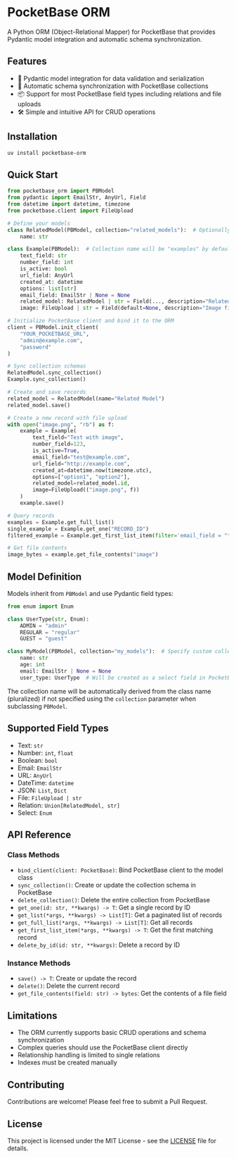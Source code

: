 # PocketBase ORM

A Python ORM (Object-Relational Mapper) for PocketBase that provides Pydantic model integration and automatic schema synchronization.

## Features

- 🚀 Pydantic model integration for data validation and serialization
- 🔄 Automatic schema synchronization with PocketBase collections
- 📦 Support for most PocketBase field types including relations and file uploads
- 🛠️ Simple and intuitive API for CRUD operations

## Installation

```bash
uv install pocketbase-orm
```

## Quick Start

```python
from pocketbase_orm import PBModel
from pydantic import EmailStr, AnyUrl, Field
from datetime import datetime, timezone
from pocketbase.client import FileUpload

# Define your models
class RelatedModel(PBModel, collection="related_models"):  # Optionally specify collection name
    name: str

class Example(PBModel):  # Collection name will be "examples" by default
    text_field: str
    number_field: int
    is_active: bool
    url_field: AnyUrl
    created_at: datetime
    options: list[str]
    email_field: EmailStr | None = None
    related_model: RelatedModel | str = Field(..., description="Related model reference")
    image: FileUpload | str = Field(default=None, description="Image file upload")

# Initialize PocketBase client and bind it to the ORM
client = PBModel.init_client(
    "YOUR_POCKETBASE_URL",
    "admin@example.com",
    "password"
)

# Sync collection schemas
RelatedModel.sync_collection()
Example.sync_collection()

# Create and save records
related_model = RelatedModel(name="Related Model")
related_model.save()

# Create a new record with file upload
with open("image.png", "rb") as f:
    example = Example(
        text_field="Test with image",
        number_field=123,
        is_active=True,
        email_field="test@example.com",
        url_field="http://example.com",
        created_at=datetime.now(timezone.utc),
        options=["option1", "option2"],
        related_model=related_model.id,
        image=FileUpload(("image.png", f))
    )
    example.save()

# Query records
examples = Example.get_full_list()
single_example = Example.get_one("RECORD_ID")
filtered_example = Example.get_first_list_item(filter='email_field = "test@example.com"')

# Get file contents
image_bytes = example.get_file_contents("image")
```

## Model Definition

Models inherit from `PBModel` and use Pydantic field types:

```python
from enum import Enum

class UserType(str, Enum):
    ADMIN = "admin"
    REGULAR = "regular"
    GUEST = "guest"

class MyModel(PBModel, collection="my_models"):  # Specify custom collection name
    name: str
    age: int
    email: EmailStr | None = None
    user_type: UserType  # Will be created as a select field in PocketBase
```

The collection name will be automatically derived from the class name (pluralized) if not specified using the `collection` parameter when subclassing `PBModel`.

## Supported Field Types

- Text: `str`
- Number: `int`, `float`
- Boolean: `bool`
- Email: `EmailStr`
- URL: `AnyUrl`
- DateTime: `datetime`
- JSON: `List`, `Dict`
- File: `FileUpload | str`
- Relation: `Union[RelatedModel, str]`
- Select: `Enum`

## API Reference

### Class Methods

- `bind_client(client: PocketBase)`: Bind PocketBase client to the model class
- `sync_collection()`: Create or update the collection schema in PocketBase
- `delete_collection()`: Delete the entire collection from PocketBase
- `get_one(id: str, **kwargs) -> T`: Get a single record by ID
- `get_list(*args, **kwargs) -> List[T]`: Get a paginated list of records
- `get_full_list(*args, **kwargs) -> List[T]`: Get all records
- `get_first_list_item(*args, **kwargs) -> T`: Get the first matching record
- `delete_by_id(id: str, **kwargs)`: Delete a record by ID

### Instance Methods

- `save() -> T`: Create or update the record
- `delete()`: Delete the current record
- `get_file_contents(field: str) -> bytes`: Get the contents of a file field

## Limitations

- The ORM currently supports basic CRUD operations and schema synchronization
- Complex queries should use the PocketBase client directly
- Relationship handling is limited to single relations
- Indexes must be created manually

## Contributing

Contributions are welcome! Please feel free to submit a Pull Request.

## License

This project is licensed under the MIT License - see the [LICENSE](LICENSE) file for details.

